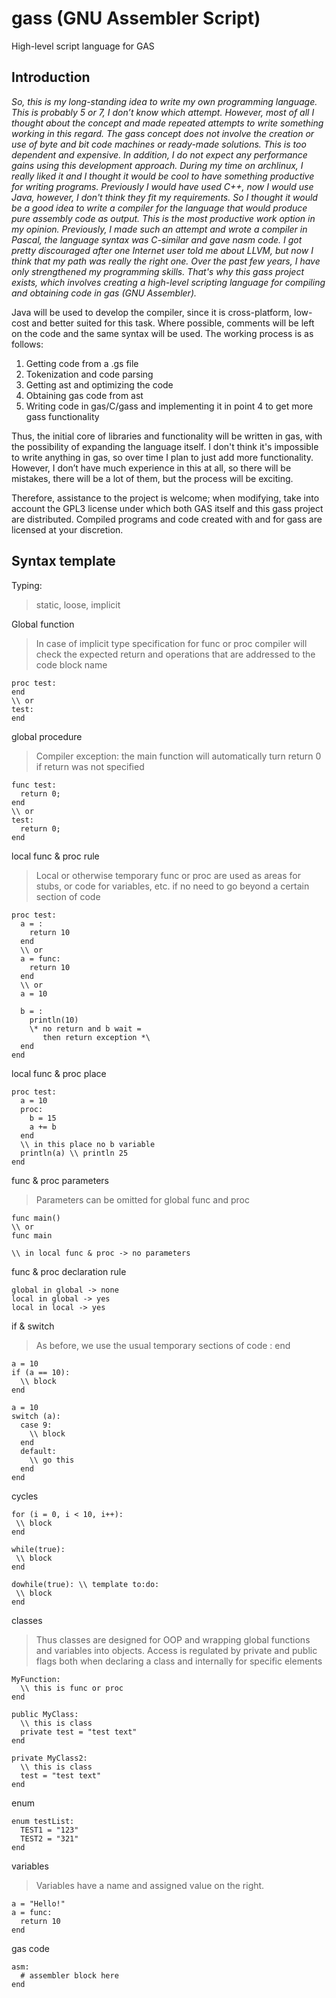 # gass (GNU Assembler Script)
High-level script language for GAS

## Introduction

*So, this is my long-standing idea to write my own programming language. This is probably 5 or 7, I don’t know which attempt. However, most of all I thought about the concept and made repeated attempts to write something working in this regard. The gass concept does not involve the creation or use of byte and bit code machines or ready-made solutions. This is too dependent and expensive. In addition, I do not expect any performance gains using this development approach. During my time on archlinux, I really liked it and I thought it would be cool to have something productive for writing programs. Previously I would have used C++, now I would use Java, however, I don't think they fit my requirements. So I thought it would be a good idea to write a compiler for the language that would produce pure assembly code as output. This is the most productive work option in my opinion. Previously, I made such an attempt and wrote a compiler in Pascal, the language syntax was C-similar and gave nasm code. I got pretty discouraged after one Internet user told me about LLVM, but now I think that my path was really the right one. Over the past few years, I have only strengthened my programming skills. That's why this gass project exists, which involves creating a high-level scripting language for compiling and obtaining code in gas (GNU Assembler).*

Java will be used to develop the compiler, since it is cross-platform, low-cost and better suited for this task. Where possible, comments will be left on the code and the same syntax will be used.
The working process is as follows:
  1. Getting code from a .gs file
  2. Tokenization and code parsing
  3. Getting ast and optimizing the code
  4. Obtaining gas code from ast
  5. Writing code in gas/C/gass and implementing it in point 4 to get more gass functionality

Thus, the initial core of libraries and functionality will be written in gas, with the possibility of expanding the language itself. I don't think it's impossible to write anything in gas, so over time I plan to just add more functionality. However, I don’t have much experience in this at all, so there will be mistakes, there will be a lot of them, but the process will be exciting.

Therefore, assistance to the project is welcome; when modifying, take into account the GPL3 license under which both GAS itself and this gass project are distributed. Compiled programs and code created with and for gass are licensed at your discretion.

## Syntax template
Typing: 
> static, loose, implicit

Global function
> In case of implicit type specification for func or proc compiler will check the expected return and operations that  are addressed to the code block name
```
proc test:
end
\\ or
test:
end
```
global procedure
> Compiler exception: the main function will automatically turn return 0 if return was not specified
```
func test:
  return 0;
end
\\ or
test:
  return 0;
end
```
local func & proc rule
> Local or otherwise temporary func or proc are used as areas for stubs, or code for variables, etc. if no need to go beyond a certain section of code
```
proc test:
  a = :
    return 10
  end
  \\ or
  a = func:
    return 10
  end
  \\ or
  a = 10

  b = :
    println(10)
    \* no return and b wait =
       then return exception *\
  end
end
```
local func & proc place
```
proc test:
  a = 10
  proc:
    b = 15
    a += b
  end
  \\ in this place no b variable
  println(a) \\ println 25
end
```
func & proc parameters
> Parameters can be omitted for global func and proc
```
func main()
\\ or
func main

\\ in local func & proc -> no parameters
```
func & proc declaration rule
```
global in global -> none
local in global -> yes
local in local -> yes
```
if & switch
> As before, we use the usual temporary sections of code : end
```
a = 10
if (a == 10):
  \\ block
end

a = 10
switch (a):
  case 9:
    \\ block
  end
  default:
    \\ go this
  end
end
```
cycles
```
for (i = 0, i < 10, i++):
 \\ block
end

while(true):
 \\ block
end

dowhile(true): \\ template to:do:
 \\ block
end
```
classes
> Thus classes are designed for OOP and wrapping global functions and variables into objects. Access is regulated by private and public flags both when declaring a class and internally for specific elements
```
MyFunction:
  \\ this is func or proc
end

public MyClass:
  \\ this is class
  private test = "test text"
end

private MyClass2:
  \\ this is class
  test = "test text"
end
```
enum
```
enum testList:
  TEST1 = "123"
  TEST2 = "321"
end
```
variables
> Variables have a name and assigned value on the right.
```
a = "Hello!"
a = func:
  return 10
end
```
gas code
```
asm:
  # assembler block here
end
```
